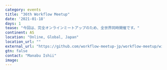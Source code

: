 ```yaml
---
category: events
title: "36th Workflow Meetup"
date: '2021-01-18'
days: 1
tease: "今回は、完全オンラインミートアップのため、全世界同時開催です。"
continent: AS
location: "Online, Global, Japan"
location_url: ""
external_url: "https://github.com/workflow-meetup-jp/workflow-meetup/wiki/20210118"
gtn: false
contact: "Manabu Ishii"
image: 
---
```

